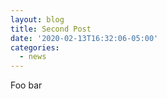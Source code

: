 ```yaml
---
layout: blog
title: Second Post
date: '2020-02-13T16:32:06-05:00'
categories:
  - news
---
```

Foo bar

